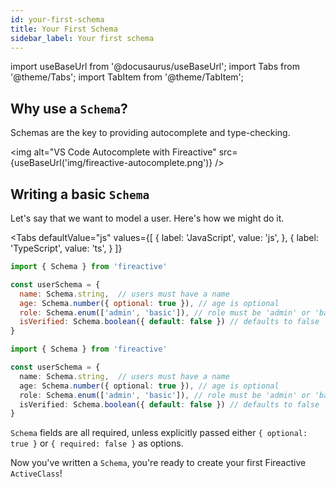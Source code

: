```yaml
---
id: your-first-schema
title: Your First Schema
sidebar_label: Your first schema
---
```


import useBaseUrl from '@docusaurus/useBaseUrl';
import Tabs from '@theme/Tabs';
import TabItem from '@theme/TabItem';

## Why use a `Schema`?

Schemas are the key to providing autocomplete and type-checking.

<img alt="VS Code Autocomplete with Fireactive" src={useBaseUrl('img/fireactive-autocomplete.png')} />

## Writing a basic `Schema`

Let's say that we want to model a user. Here's how we might do it.

<Tabs
  defaultValue="js"
  values={[
    { label: 'JavaScript', value: 'js', },
    { label: 'TypeScript', value: 'ts', }
  ]}
>
<TabItem value="js">

```js
import { Schema } from 'fireactive'

const userSchema = {
  name: Schema.string,  // users must have a name
  age: Schema.number({ optional: true }), // age is optional
  role: Schema.enum(['admin', 'basic']), // role must be 'admin' or 'basic'
  isVerified: Schema.boolean({ default: false }) // defaults to false
}
```

</TabItem>
<TabItem value="ts">

```ts
import { Schema } from 'fireactive'

const userSchema = {
  name: Schema.string,  // users must have a name
  age: Schema.number({ optional: true }), // age is optional
  role: Schema.enum(['admin', 'basic']), // role must be 'admin' or 'basic'
  isVerified: Schema.boolean({ default: false }) // defaults to false
}
```

</TabItem>
</Tabs>

`Schema` fields are all required, unless explicitly passed either `{ optional: true }` or `{ required: false }` as options.

Now you've written a `Schema`, you're ready to create your first Fireactive `ActiveClass`!


